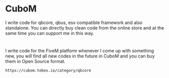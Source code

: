 # CuboM
I write code for qbcore, qbus, esx compatible framework and also standalone. You can directly buy clean code from the online store and at the same time you can support me in this way.
#
I write code for the FiveM platform whenever I come up with something new, you will find all new codes in the future in CuboM and you can buy them in Open Source format.
```
https://cubom.tebex.io/category/qbcore
```

